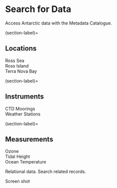 # Search for Data

Access Antarctic data with the Metadata Catalogue.

(section-label)=
## Locations

Ross Sea  
Ross Island  
Terra Nova Bay

(section-label)=
## Instruments

CTD
Moorings  
Weather Stations

(section-label)=
## Measurements

Ozone  
Tidal Height  
Ocean Temperature


Relational data. Search related records.

Screen shot

